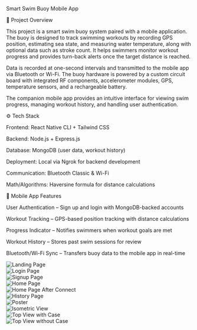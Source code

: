 Smart Swim Buoy Mobile App

📖 Project Overview

This project is a smart swim buoy system paired with a mobile application. The buoy is designed to track swimming workouts by recording GPS position, estimating sea state, and measuring water temperature, along with optional data such as stroke count. It helps swimmers monitor workout progress and provides turn-back alerts once the target distance is reached.

Data is recorded at one-second intervals and transmitted to the mobile app via Bluetooth or Wi-Fi. The buoy hardware is powered by a custom circuit board with integrated RF components, accelerometer modules, GPS, temperature sensors, and a rechargeable battery.

The companion mobile app provides an intuitive interface for viewing swim progress, managing workout history, and handling user authentication.

⚙️ Tech Stack

Frontend: React Native CLI + Tailwind CSS

Backend: Node.js + Express.js

Database: MongoDB (user data, workout history)

Deployment: Local via Ngrok for backend development

Communication: Bluetooth Classic & Wi-Fi

Math/Algorithms: Haversine formula for distance calculations

📱 Mobile App Features

User Authentication – Sign up and login with MongoDB-backed accounts

Workout Tracking – GPS-based position tracking with distance calculations

Progress Indicator – Notifies swimmers when workout goals are met

Workout History – Stores past swim sessions for review

Bluetooth/Wi-Fi Sync – Transfers buoy data to the mobile app in real-time

![Landing Page](images/LandingPage.jpg)  
![Login Page](images/LoginPage.jpg)  
![Signup Page](images/SignupPage.jpg)  
![Home Page](images/HomePage.jpg)  
![Home Page After Connect](images/HomePageAfterConnect.jpg)  
![History Page](images/HistoryPage.jpg)  
![Poster](images/Poster.png)  
![Isometric View](images/Isometric_View.jpg)  
![Top View with Case](images/Top_View_wCase.jpg)  
![Top View without Case](images/Top_View_woCase.jpg)  

